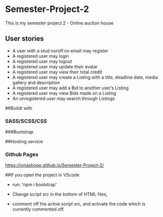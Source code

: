 # Semester-Project-2
This is my semester project 2 - Online auction house

## User stories
* A user with a stud.noroff.no email may register
* A registered user may login
* A registered user may logout
* A registered user may update their avatar
* A registered user may view their total credit
* A registered user may create a Listing with a title, deadline date, media gallery and description
* A registered user may add a Bid to another user’s Listing
* A registered user may view Bids made on a Listing
* An unregistered user may search through Listings

##Buildt with
### SASS/SCSS/CSS
###Bootstrap 

##Hosting service
### Github Pages
https://jonashope.github.io/Semester-Project-2/

##If you open the project in VScode

* run: 'npm i bootstrap'

* Change script src in the bottom of HTML files, 
* comment off the active script src, and activate the code which is currently commented off.
